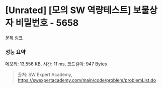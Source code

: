 # [Unrated] [모의 SW 역량테스트] 보물상자 비밀번호 - 5658 

[문제 링크](https://swexpertacademy.com/main/code/problem/problemDetail.do?contestProbId=AWXRUN9KfZ8DFAUo) 

### 성능 요약

메모리: 13,556 KB, 시간: 11 ms, 코드길이: 947 Bytes



> 출처: SW Expert Academy, https://swexpertacademy.com/main/code/problem/problemList.do
